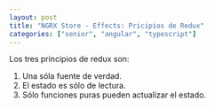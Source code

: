 ```yaml
---
layout: post
title: "NGRX Store - Effects: Pricipios de Redux"
categories: ["senior", "angular", "typescript"]
---
```


Los tres principios de<!--more--> redux son:

1. Una sóla fuente de verdad.
2. El estado es sólo de lectura.
3. Sólo funciones puras pueden actualizar el estado.